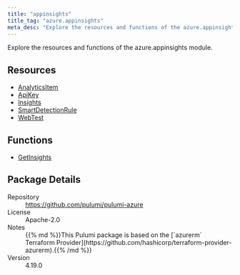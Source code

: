```yaml
---
title: "appinsights"
title_tag: "azure.appinsights"
meta_desc: "Explore the resources and functions of the azure.appinsights module."
---
```


<!-- WARNING: this file was generated by Pulumi Docs Generator. -->
<!-- Do not edit by hand unless you're certain you know what you are doing! -->

Explore the resources and functions of the azure.appinsights module.

<h2 id="resources">Resources</h2>
<ul class="api">
    <li><a href="analyticsitem" title="AnalyticsItem"><span class="symbol resource"></span>AnalyticsItem</a></li>
    <li><a href="apikey" title="ApiKey"><span class="symbol resource"></span>ApiKey</a></li>
    <li><a href="insights" title="Insights"><span class="symbol resource"></span>Insights</a></li>
    <li><a href="smartdetectionrule" title="SmartDetectionRule"><span class="symbol resource"></span>SmartDetectionRule</a></li>
    <li><a href="webtest" title="WebTest"><span class="symbol resource"></span>WebTest</a></li>
</ul>

<h2 id="functions">Functions</h2>
<ul class="api">
    <li><a href="getinsights" title="GetInsights"><span class="symbol function"></span>GetInsights</a></li>
</ul>

<h2 id="package-details">Package Details</h2>
<dl class="package-details">
	<dt>Repository</dt>
	<dd><a href="https://github.com/pulumi/pulumi-azure">https://github.com/pulumi/pulumi-azure</a></dd>
	<dt>License</dt>
	<dd>Apache-2.0</dd>
	<dt>Notes</dt>
	<dd>{{% md %}}This Pulumi package is based on the [`azurerm` Terraform Provider](https://github.com/hashicorp/terraform-provider-azurerm).{{% /md %}}</dd>
	<dt>Version</dt>
	<dd>4.19.0</dd>
</dl>


